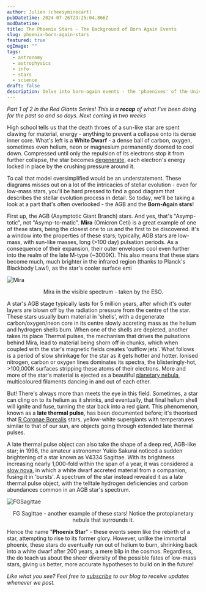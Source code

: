 ```yaml
---
author: Julien (cheesyminecart)
pubDatetime: 2024-07-26T23:25:04.866Z
modDatetime:
title: The Phoenix Stars - The Background of Born Again Events
slug: phoenix-born-again-stars
featured: true
ogImage: ""
tags:
  - astronomy
  - astrophysics
  - info
  - stars
  - science
draft: false
description: Delve into born-again events - the 'phoenixes' of the Universe! How do they work? What causes them to rise from the dead husk of a White Dwarf once again? Read the article to learn more.
---
```


_Part 1 of 2 in the Red Giants Series! This is a **recap** of what I've been doing for the past so and so days. Next coming in two weeks_

High school tells us that the death throes of a sun-like star are spent clawing for material, energy - anything to prevent a collapse onto its dense inner core. What's left is a **White Dwarf** - a dense ball of carbon, oxygen, sometimes even helium, neon or magnesium permanently doomed to cool down. Compressed until only the repulsion of its electrons stop it from further collapse, the star becomes [degenerate](https://van.physics.illinois.edu/ask/listing/17621), each electron's energy locked in place by the crushing pressure around it.

To call that model oversimplified would be an understatement. These diagrams misses out on a lot of the intricacies of stellar evolution - even for low-mass stars, you'll be hard pressed to find a good diagram that describes the stellar evolution process in detail. So today, we'll be taking a look at a part that's often overlooked - the AGB and the **Born-Again stars**!

First up, the AGB (Asymptotic Giant Branch) stars. And yes, that's "Asymp-totic", not "Asymp-to-matic". **Mira** (Omicron Ceti) is a great example of one of these stars, being the closest one to us and the first to be discovered. It's a window into the properties of these stars; typically, AGB stars are low-mass, with sun-like masses, long (>100 day) pulsation periods. As a consequence of their expansion, their outer envelopes cool even further into the realm of the late M-type (~3000K). This also means that these stars become much, much brighter in the infrared region (thanks to Planck's Blackbody Law!), as the star's cooler surface emi

![Mira](/blog-images/mira-eso-spacecom.webp)

<figcaption style="text-align:center">Mira in the visible spectrum - taken by the ESO.</figcaption>

A star's AGB stage typically lasts for 5 million years, after which it's outer layers are blown off by the radiation pressure from the centre of the star. These stars usually burn material in 'shells', with a degenerate carbon/oxygen/neon core in its centre slowly accreting mass as the helium and hydrogen shells burn. When one of the shells are depleted, another takes its place Thermal pulses, the mechanism that drives the pulsations behind Mira, lead to material being shorn off in chunks, which when coupled with the star's magnetic fields creates 'outflow jets'. What follows is a period of slow shrinkage for the star as it gets hotter and hotter. Ionised nitrogen, carbon or oxygen lines dominates its spectra, the blisteringly-hot, >100,000K surfaces stripping these atoms of their electrons. More and more of the star's material is ejected as a beautiful [planetary nebula](https://esahubble.org/wordbank/planetary-nebula/#:~:text=A%20planetary%20nebula%20is%20a,nothing%20to%20do%20with%20planets.), multicoloured filaments dancing in and out of each other.

But! There's always more than meets the eye in this field. Sometimes, a star can cling on to its helium as it shrinks, and eventually, that final helium shell will ignite and fuse, turning the star back into a red giant. This phenomenon, known as a **late thermal pulse**, has been documented before; it's theorised that [R Coronae Borealis](https://thespacer-blog.com/posts/r-cor-bor/) stars, yellow-white supergiants with temperatures similar to that of our sun, are objects going through extended late thermal pulses.

A late thermal pulse object can also take the shape of a deep red, AGB-like star; in 1996, the amateur astronomer Yukio Sakurai noticed a sudden brightening of a star known as V4334 Sagittae. With its brightness increasing nearly 1,000-fold within the span of a year, it was considered a [slow nova](https://link.springer.com/chapter/10.1007/978-94-010-1217-1_49), in which a white dwarf accreted material from a companion, fusing it in 'bursts'. A spectrum of the star instead revealed it as a late thermal pulse object, with the telltale hydrogen deficiencies and carbon abundances common in an AGB star's spectrum.

![FGSagittae](/blog-images/fg-sge_royer.jpg)

<figcaption style="text-align:center">FG Sagittae - another example of these stars! Notice the protoplanetary nebula that surrounds it.
</figcaption>

Hence the name "**Phoenix Star**" - these events seem like the rebirth of a star, attempting to rise to its former glory. However, unlike the immortal phoenix, these stars do eventually run out of helium to burn, shrinking back into a white dwarf after 200 years, a mere blip in the cosmos. Regardless, the do teach us about the sheer diversity of the possible fates of low-mass stars, giving us better, more accurate hypotheses to build on in the future!

_Like what you see? Feel free to [subscribe](https://thespacer-blog.com/subscribe/) to our blog to receive updates whenever we post._
